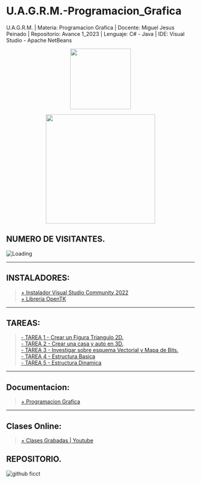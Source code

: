# U.A.G.R.M.-Programacion_Grafica

U.A.G.R.M. | Materia: Programacion Grafica | Docente: Miguel Jesus Peinado | Repositorio: Avance 1_2023 | Lenguaje: C# - Java | IDE: Visual Studio - Apache NetBeans

<p align="center"><img src="https://user-images.githubusercontent.com/36086876/146686931-7454e35d-a44b-422f-84c6-c3645d235ad3.png" width="162"></p>
<p align="center"><img src="https://user-images.githubusercontent.com/36086876/148548585-d4259cff-b909-48de-8d48-c41a7ba2cab3.png" width="292"></p>

## NUMERO DE VISITANTES.

<img align="left" src = "https://profile-counter.glitch.me/U.A.G.R.M.-Programacion_Grafica-C_sharp-Java/count.svg" alt ="Loading"> <br>

---
## INSTALADORES:
> [+ Instalador Visual Studio Community 2022](https://visualstudio.microsoft.com/es/vs/community/)<br>
> [+ Libreria OpenTK]()<br>

---
## TAREAS:

> [- TAREA 1 - Crear un Figura Triangulo 2D.](https://github.com/uagrm-developer-community-sw/U.A.G.R.M.-Programacion_Grafica/tree/main/Tareas/1.%20Tarea%20I/Triangulo_2D_S)<br>
> [- TAREA 2 - Crear una casa y auto en 3D.](https://github.com/uagrm-developer-community-sw/U.A.G.R.M.-Programacion_Grafica/tree/main/Tareas/2.%20Tarea%20II/Casa_Auto_3D)<br>
> [- TAREA 3 - Investigar sobre esquema Vectorial y Mapa de Bits.](https://1drv.ms/w/s!ArQLL-6st4rhyikjF02hJZXkHYkx?e=SSjiol)<br>
> [- TAREA 4 - Estructura Basica](https://github.com/uagrm-developer-community-sw/U.A.G.R.M.-Programacion_Grafica/tree/main/Tareas/3.%20Tarea%20III/Estructura_Basica_S)<br>
> [- TAREA 5 - Estructura Dinamica]()<br>

---
## Documentacion:
> [+ Programacion Grafica]()<br>

---

## Clases Online:
> [+ Clases Grabadas | Youtube](https://youtube.com/playlist?list=PLZh2aEFREMprtC5kX9TxbRihWZnyn6EjU)<br>
## REPOSITORIO.
![github ficct](https://user-images.githubusercontent.com/36086876/119494544-69bc6900-bd2f-11eb-8c42-810b19ede512.png)
